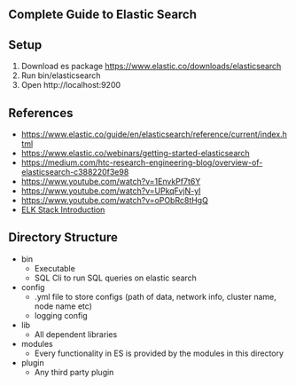 Complete Guide to Elastic Search
--------------------------------

## Setup

1. Download es package https://www.elastic.co/downloads/elasticsearch
2. Run bin/elasticsearch
3. Open http://localhost:9200

## References
- https://www.elastic.co/guide/en/elasticsearch/reference/current/index.html
- https://www.elastic.co/webinars/getting-started-elasticsearch
- https://medium.com/htc-research-engineering-blog/overview-of-elasticsearch-c388220f3e98
- https://www.youtube.com/watch?v=1EnvkPf7t6Y
- https://www.youtube.com/watch?v=UPkqFvjN-yI
- https://www.youtube.com/watch?v=oPObRc8tHgQ
- [ELK Stack Introduction](https://www.youtube.com/watch?v=MRMgd6E9AXE)

## Directory Structure
- bin
	* Executable
	* SQL Cli to run SQL queries on elastic search
- config
	* .yml file to store configs (path of data, network info, cluster name, node name etc)
	* logging config
- lib
	* All dependent libraries
- modules
	* Every functionality in ES is provided by the modules in this directory
- plugin
	* Any third party plugin